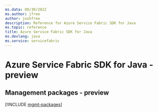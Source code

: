 ```yaml
---
ms.data: 09/30/2022
ms.author: jfree
author: joshfree
description: Reference for Azure Service Fabric SDK for Java
ms.topic: reference
title: Azure Service Fabric SDK for Java
ms.devlang: java
ms.service: servicefabric
---
```

# Azure Service Fabric SDK for Java - preview

## Management packages - preview
[!INCLUDE [mgmt-packages](service-fabric-mgmt-index.md)]